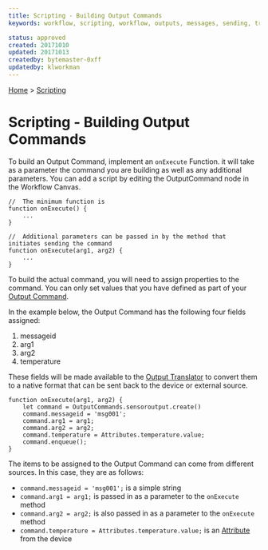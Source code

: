 ```yaml
---
title: Scripting - Building Output Commands
keywords: workflow, scripting, workflow, outputs, messages, sending, transmitter

status: approved
created: 20171010
updated: 20171013
createdby: bytemaster-0xff
updatedby: klworkman
---
```

[Home](../Index.md) > [Scripting](Index.md)

# Scripting - Building Output Commands


To build an Output Command, implement an `onExecute` Function. it will take as a parameter the command you are building as well as any additional parameters.
You can add a script by editing the OutputCommand node in the Workflow Canvas.

```
//  The minimum function is
function onExecute() {
    ...
}

//  Additional parameters can be passed in by the method that initiates sending the command
function onExecute(arg1, arg2) {
    ...
}
```

To build the actual command, you will need to assign properties to the command. You can only set values that 
you have defined as part of your [Output Command](../Workflows/OutputCommandFields.md).

In the example below, the Output Command has the following four fields assigned:
1. messageid
2. arg1
3. arg2
4. temperature

These fields will be made available to the [Output Translator](../PipelineModules/OutputTranslator.md) to convert them to a native format that can be sent back to the device or external source.


```
function onExecute(arg1, arg2) {
    let command = OutputCommands.sensoroutput.create() 
    command.messageid = 'msg001';
    command.arg1 = arg1;
    command.arg2 = arg2;
    command.temperature = Attributes.temperature.value;
    command.enqueue();
}
```

The items to be assigned to the Output Command can come from different sources. In this case, they are as follows:  
* `command.messageid = 'msg001';` is a simple string  
* `command.arg1 = arg1;` is passed in as a parameter to the `onExecute` method    
* `command.arg2 = arg2;` is also passed in as a parameter to the `onExecute` method  
* `command.temperature = Attributes.temperature.value;` is an [Attribute](../Workflows/Attributes.md) from the device
